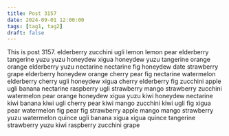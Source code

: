 ```yaml
---
title: Post 3157
date: 2024-09-01 12:00:00
tags: [tag1, tag2]
draft: false
---
```

This is post 3157.
elderberry
zucchini
ugli
lemon
lemon
pear
elderberry
tangerine
yuzu
yuzu
honeydew
xigua
honeydew
yuzu
tangerine
orange
orange
elderberry
yuzu
nectarine
nectarine
fig
honeydew
date
strawberry
grape
elderberry
honeydew
orange
cherry
pear
fig
nectarine
watermelon
elderberry
cherry
ugli
honeydew
xigua
cherry
elderberry
fig
zucchini
apple
ugli
banana
nectarine
raspberry
ugli
strawberry
mango
strawberry
zucchini
watermelon
pear
orange
honeydew
xigua
yuzu
kiwi
honeydew
nectarine
kiwi
banana
kiwi
ugli
cherry
pear
kiwi
mango
zucchini
kiwi
ugli
fig
xigua
pear
watermelon
fig
pear
fig
strawberry
apple
mango
mango
strawberry
yuzu
watermelon
quince
ugli
banana
xigua
xigua
quince
tangerine
strawberry
yuzu
kiwi
raspberry
zucchini
grape
